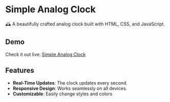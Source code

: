 # Simple Analog Clock

🕰️ A beautifully crafted analog clock built with HTML, CSS, and JavaScript.

## Demo

Check it out live: [Simple Analog Clock](https://simpleanalogclock.vercel.app)

## Features

- **Real-Time Updates**: The clock updates every second.
- **Responsive Design**: Works seamlessly on all devices.
- **Customizable**: Easily change styles and colors
